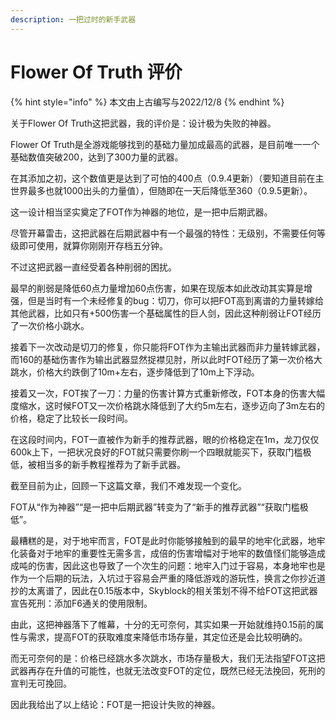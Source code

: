 ```yaml
---
description: 一把过时的新手武器
---
```


# Flower Of Truth 评价

{% hint style="info" %}
本文由上古编写与2022/12/8
{% endhint %}

关于Flower Of Truth这把武器，我的评价是：设计极为失败的神器。

&#x20;

Flower Of Truth是全游戏能够找到的基础力量加成最高的武器，是目前唯一一个基础数值突破200，达到了300力量的武器。

&#x20;

在其添加之初，这个数值更是达到了可怕的400点（0.9.4更新）（要知道目前在主世界最多也就1000出头的力量值），但随即在一天后降低至360（0.9.5更新）。

这一设计相当坚实奠定了FOT作为神器的地位，是一把中后期武器。

&#x20;

尽管开幕雷击，这把武器在后期武器中有一个最强的特性：无级别，不需要任何等级即可使用，就算你刚刚开存档五分钟。

&#x20;

不过这把武器一直经受着各种削弱的困扰。

&#x20;

最早的削弱是降低60点力量增加60点伤害，如果在现版本如此改动其实算是增强，但是当时有一个未经修复的bug：切刀，你可以把FOT高到离谱的力量转嫁给其他武器，比如只有+500伤害一个基础属性的巨人剑，因此这种削弱让FOT经历了一次价格小跳水。

接着下一次改动是切刀的修复，你只能将FOT作为主输出武器而非力量转嫁武器，而160的基础伤害作为输出武器显然捉襟见肘，所以此时FOT经历了第一次价格大跳水，价格大约跌倒了10m+左右，逐步降低到了10m上下浮动。

接着又一次，FOT挨了一刀：力量的伤害计算方式重新修改，FOT本身的伤害大幅度缩水，这时候FOT又一次价格跳水降低到了大约5m左右，逐步迈向了3m左右的价格，稳定了比较长一段时间。

&#x20;

在这段时间内，FOT一直被作为新手的推荐武器，眼的价格稳定在1m，龙刀仅仅600k上下，一把状况良好的FOT就只需要你刷一个四眼就能买下，获取门槛极低，被相当多的新手教程推荐为了新手武器。

&#x20;

截至目前为止，回顾一下这篇文章，我们不难发现一个变化。

FOT从“作为神器”“是一把中后期武器”转变为了“新手的推荐武器”“获取门槛极低”。

最糟糕的是，对于地牢而言，FOT是此时你能够接触到的最早的地牢化武器，地牢化装备对于地牢的重要性无需多言，成倍的伤害增幅对于地牢的数值怪们能够造成成吨的伤害，因此这也导致了一个次生的问题：地牢入门过于容易，本身地牢也是作为一个后期的玩法，入坑过于容易会严重的降低游戏的游玩性，换言之你抄近道抄的太离谱了，因此在0.15版本中，Skyblock的相关策划不得不给FOT这把武器宣告死刑：添加F6通关的使用限制。

&#x20;

由此，这把神器落下了帷幕，十分的无可奈何，其实如果一开始就维持0.15前的属性与需求，提高FOT的获取难度来降低市场存量，其定位还是会比较明确的。

而无可奈何的是：价格已经跳水多次跳水，市场存量极大，我们无法指望FOT这把武器再存在升值的可能性，也就无法改变FOT的定位，既然已经无法挽回，死刑的宣判无可挽回。

因此我给出了以上结论：FOT是一把设计失败的神器。

&#x20;

&#x20;
